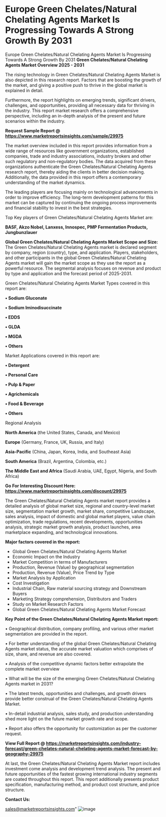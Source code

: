 # Europe Green Chelates/Natural Chelating Agents Market Is Progressing Towards A Strong Growth By 2031
Europe Green Chelates/Natural Chelating Agents Market Is Progressing Towards A Strong Growth By 2031
<Strong> Green Chelates/Natural Chelating Agents Market Overview 2025 - 2031</strong>

The rising technology in Green Chelates/Natural Chelating Agents Market is also depicted in this research report. Factors that are boosting the growth of the market, and giving a positive push to thrive in the global market is explained in detail.

Furthermore, the report highlights on emerging trends, significant drivers, challenges, and opportunities, providing all necessary data for thriving in the industry. This report market research offers a comprehensive perspective, including an in-depth analysis of the present and future scenarios within the industry.

<strong>Request Sample Report @ <a href=https://www.marketreportsinsights.com/sample/29975>https://www.marketreportsinsights.com/sample/29975</a></strong>

The market overview included in this report provides information from a wide range of resources like government organizations, established companies, trade and industry associations, industry brokers and other such regulatory and non-regulatory bodies. The data acquired from these organizations authenticate the Green Chelates/Natural Chelating Agents research report, thereby aiding the clients in better decision making. Additionally, the data provided in this report offers a contemporary understanding of the market dynamics.

The leading players are focusing mainly on technological advancements in order to improve efficiency. The long-term development patterns for this market can be captured by continuing the ongoing process improvements and financial stability to invest in the best strategies.

Top Key players of Green Chelates/Natural Chelating Agents Market are:

<strong>BASF, Akzo Nobel, Lanxess, Innospec, PMP Fermentation Products, Jungbunzlauer</strong>

<strong><b>Global Green Chelates/Natural Chelating Agents Market Scope and Size:</b></strong>
The Green Chelates/Natural Chelating Agents market is declared segment by company, region (country), type, and application. Players, stakeholders, and other participants in the global Green Chelates/Natural Chelating Agents market will gain the market scope as they use the report as a powerful resource. The segmental analysis focuses on revenue and product by type and application and the forecast period of 2025-2031.

Green Chelates/Natural Chelating Agents Market Types covered in this report are:

<strong>• Sodium Gluconate

• Sodium Iminodisuccinate

• EDDS

• GLDA

• MGDA

• Others</strong>

Market Applications covered in this report are:

<strong>• Detergent

• Personal Care

• Pulp & Paper

• Agrichemicals

• Food & Beverage

• Others</strong> 

Regional Analysis

<strong>North America</strong> (the United States, Canada, and Mexico)

<strong>Europe</strong> (Germany, France, UK, Russia, and Italy)

<strong>Asia-Pacific</strong> (China, Japan, Korea, India, and Southeast Asia)

<strong>South America</strong> (Brazil, Argentina, Colombia, etc.)

<strong>The Middle East and Africa</strong> (Saudi Arabia, UAE, Egypt, Nigeria, and South Africa)

<strong>Go For Interesting Discount Here: <a href=https://www.marketreportsinsights.com/discount/29975>https://www.marketreportsinsights.com/discount/29975</a></strong>

The Green Chelates/Natural Chelating Agents market report provides a detailed analysis of global market size, regional and country-level market size, segmentation market growth, market share, competitive Landscape, sales analysis, impact of domestic and global market players, value chain optimization, trade regulations, recent developments, opportunities analysis, strategic market growth analysis, product launches, area marketplace expanding, and technological innovations.

<strong><b>Major factors covered in the report:</b></strong>
<ul>
  <li>Global Green Chelates/Natural Chelating Agents Market </li>
  <li>Economic Impact on the Industry</li>
  <li>Market Competition in terms of Manufacturers</li>
  <li>Production, Revenue (Value) by geographical segmentation</li>
  <li>Production, Revenue (Value), Price Trend by Type</li>
  <li>Market Analysis by Application</li>
  <li>Cost Investigation</li>
  <li>Industrial Chain, Raw material sourcing strategy and Downstream Buyers</li>
  <li>Marketing Strategy comprehension, Distributors and Traders</li>
  <li>Study on Market Research Factors</li>
  <li>Global Green Chelates/Natural Chelating Agents Market Forecast</li>
</ul>

<strong><b>Key Point of the Green Chelates/Natural Chelating Agents Market report:</b></strong>

• Geographical distribution, company profiling, and various other market segmentation are provided in the report.

• For better understanding of the global Green Chelates/Natural Chelating Agents market status, the accurate market valuation which comprises of size, share, and revenue are also covered.

• Analysis of the competitive dynamic factors better extrapolate the complete market overview

• What will be the size of the emerging Green Chelates/Natural Chelating Agents market in 2031?

• The latest trends, opportunities and challenges, and growth drivers provide better construal of the Green Chelates/Natural Chelating Agents Market.

• In-detail industrial analysis, sales study, and production understanding shed more light on the future market growth rate and scope.

• Report also offers the opportunity for customization as per the customer request.

<strong><b>View Full Report @ <a href=https://marketreportsinsights.com/industry-forecast/green-chelates-natural-chelating-agents-market-forecast-by-geography-29975>https://marketreportsinsights.com/industry-forecast/green-chelates-natural-chelating-agents-market-forecast-by-geography-29975</a></b></strong>


At last, the Green Chelates/Natural Chelating Agents Market report includes investment come analysis and development trend analysis. The present and future opportunities of the fastest growing international industry segments are coated throughout this report. This report additionally presents product specification, manufacturing method, and product cost structure, and price structure.

<strong>Contact Us:</strong>

sales@marketreportsinsights.com"
![image](https://github.com/user-attachments/assets/eced1dd5-42c7-4df1-bc65-47f7eadd3007)
